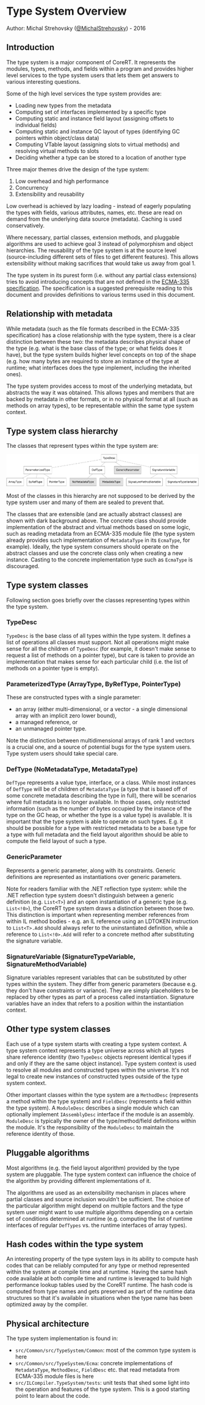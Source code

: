 # Type System Overview

Author: Michal Strehovsky ([@MichalStrehovsky](https://github.com/MichalStrehovsky)) - 2016

## Introduction

The type system is a major component of CoreRT. It represents the modules, types, methods, and fields within a program and provides higher level services to the type system users that lets them get answers to various interesting questions.

Some of the high level services the type system provides are:

* Loading new types from the metadata
* Computing set of interfaces implemented by a specific type
* Computing static and instance field layout (assigning offsets to individual fields)
* Computing static and instance GC layout of types (identifying GC pointers within object/class data)
* Computing VTable layout (assigning slots to virtual methods) and resolving virtual methods to slots
* Deciding whether a type can be stored to a location of another type

Three major themes drive the design of the type system:

1. Low overhead and high performance
2. Concurrency
3. Extensibility and reusability

Low overhead is achieved by lazy loading - instead of eagerly populating the types with fields, various attributes, names, etc. these are read on demand from the underlying data source (metadata). Caching is used conservatively.

Where necessary, partial classes, extension methods, and pluggable algorithms are used to achieve goal 3 instead of polymorphism and object hierarchies. The reusability of the type system is at the source level (source-including different sets of files to get different features). This allows extensibility without making sacrifices that would take us away from goal 1.

The type system in its purest form (i.e. without any partial class extensions) tries to avoid introducing concepts that are not defined in the [ECMA-335 specification](http://www.ecma-international.org/publications/standards/Ecma-335.htm). The specification is a suggested prerequisite reading to this document and provides definitions to various terms used in this document.

## Relationship with metadata

While metadata (such as the file formats described in the ECMA-335 specification) has a close relationship with the type system, there is a clear distinction between these two: the metadata describes physical shape of the type (e.g. what is the base class of the type; or what fields does it have), but the type system builds higher level concepts on top of the shape (e.g. how many bytes are required to store an instance of the type at runtime; what interfaces does the type implement, including the inherited ones).

The type system provides access to most of the underlying metadata, but abstracts the way it was obtained. This allows types and members that are backed by metadata in other formats, or in no physical format at all (such as methods on array types), to be representable within the same type system context.

## Type system class hierarchy

The classes that represent types within the type system are:

![hierarchy](../images/typesystem-hierarchy.png)

Most of the classes in this hierarchy are not supposed to be derived by the type system user and many of them are sealed to prevent that.

The classes that are extensible (and are actually abstract classes) are shown with dark background above. The concrete class should provide implementation of the abstract and virtual methods based on some logic, such as reading metadata from an ECMA-335 module file (the type system already provides such implementation of `MetadataType` in its `EcmaType`, for example). Ideally, the type system consumers should operate on the abstract classes and use the concrete class only when creating a new instance. Casting to the concrete implementation type such as `EcmaType` is discouraged.

## Type system classes

Following section goes briefly over the classes representing types within the type system.

### TypeDesc

`TypeDesc` is the base class of all types within the type system. It defines a list of operations all classes must support. Not all operations might make sense for all the children of `TypeDesc` (for example, it doesn't make sense to request a list of methods on a pointer type), but care is taken to provide an implementation that makes sense for each particular child (i.e. the list of methods on a pointer type is empty).

### ParameterizedType (ArrayType, ByRefType, PointerType)

These are constructed types with a single parameter:

* an array (either multi-dimensional, or a vector - a single dimensional array with an implicit zero lower bound),
* a managed reference, or
* an unmanaged pointer type.

Note the distinction between multidimensional arrays of rank 1 and vectors is a crucial one, and a source of potential bugs for the type system users. Type system users should take special care.

### DefType (NoMetadataType, MetadataType)

`DefType` represents a value type, interface, or a class. While most instances of `DefType` will be of children of `MetadataType` (a type that is based off of some concrete metadata describing the type in full), there will be scenarios where full metadata is no longer available. In those cases, only restricted information (such as the number of bytes occupied by the instance of the type on the GC heap, or whether the type is a value type) is available. It is important that the type system is able to operate on such types. E.g. it should be possible for a type with restricted metadata to be a base type for a type with full metadata and the field layout algorithm should be able to compute the field layout of such a type.

### GenericParameter

Represents a generic parameter, along with its constraints. Generic definitions are represented as instantiations over generic parameters.

Note for readers familiar with the .NET reflection type system: while the .NET reflection type system doesn't distinguish between a generic definition (e.g. `List<T>`) and an open instantiation of a generic type (e.g. `List<!0>`), the CoreRT type system draws a distinction between those two. This distinction is important when representing member references from within IL method bodies - e.g. an IL reference using an LDTOKEN instruction to `List<T>.Add` should always refer to the uninstantiated definition, while a reference to `List<!0>.Add` will refer to a concrete method after substituting the signature variable.

### SignatureVariable (SignatureTypeVariable, SignatureMethodVariable)

Signature variables represent variables that can be substituted by other types within the system. They differ from generic parameters (because e.g. they don't have constraints or variance). They are simply placeholders to be replaced by other types as part of a process called instantiation. Signature variables have an index that refers to a position within the instantiation context.

## Other type system classes

Each use of a type system starts with creating a type system context. A type system context represents a type universe across which all types share reference identity (two `TypeDesc` objects represent identical types if and only if they are the same object instance). Type system context is used to resolve all modules and constructed types within the universe. It's not legal to create new instances of constructed types outside of the type system context.

Other important classes within the type system are a `MethodDesc` (represents a method within the type system) and `FieldDesc` (represents a field within the type system). A `ModuleDesc` describes a single module which can optionally implement `IAssemblyDesc` interface if the module is an assembly. `ModuleDesc` is typically the owner of the type/method/field definitions within the module. It's the responsibility of the `ModuleDesc` to maintain the reference identity of those.

## Pluggable algorithms

Most algorithms (e.g. the field layout algorithm) provided by the type system are pluggable. The type system context can influence the choice of the algorithm by providing different implementations of it.

The algorithms are used as an extensibility mechanism in places where partial classes and source inclusion wouldn't be sufficient. The choice of the particular algorithm might depend on multiple factors and the type system user might want to use multiple algorithms depending on a certain set of conditions determined at runtime (e.g. computing the list of runtime interfaces of regular `DefTypes` vs. the runtime interfaces of array types).

## Hash codes within the type system

An interesting property of the type system lays in its ability to compute hash codes that can be reliably computed for any type or method represented within the system at compile time and at runtime. Having the same hash code available at both compile time and runtime is leveraged to build high performance lookup tables used by the CoreRT runtime. The hash code is computed from type names and gets preserved as part of the runtime data structures so that it's available in situations when the type name has been optimized away by the compiler.

## Physical architecture

The type system implementation is found in:
* `src/Common/src/TypeSystem/Common`: most of the common type system is here
* `src/Common/src/TypeSystem/Ecma`: concrete implementations of `MetadataType`, `MethodDesc`, `FieldDesc` etc. that read metadata from ECMA-335 module files is here
* `src/ILCompiler.TypeSystem/tests`: unit tests that shed some light into the operation and features of the type system. This is a good starting point to learn about the code.
